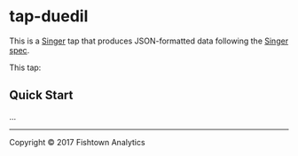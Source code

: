 # tap-duedil

This is a [Singer](https://singer.io) tap that produces JSON-formatted data
following the [Singer spec](https://github.com/singer-io/getting-started/blob/master/SPEC.md).

This tap:

## Quick Start

...

---

Copyright &copy; 2017 Fishtown Analytics
